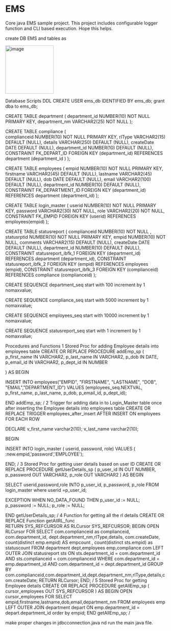 # EMS
Core java EMS sample project. This project includes configurable logger function and CLI based execution. Hope this helps.

create DB EMS and tables as 

<img width="151" alt="image" src="https://user-images.githubusercontent.com/101446774/171616570-bedf4905-d75d-4005-978f-d4ecffe97ceb.png">

Database Scripts
DDL
CREATE USER ems_db IDENTIFIED BY ems_db;
grant dba to ems_db;


CREATE  TABLE department 
 (
    department_id NUMBER(10) NOT NULL PRIMARY KEY,
   department_nm VARCHAR2(25) NOT NULL 
 );


CREATE  TABLE compliance 
 (  
      complianceid  NUMBER(10)  NOT NULL PRIMARY KEY,
      rlType   VARCHAR2(15)  DEFAULT (NULL),
      details   VARCHAR(250)  DEFAULT (NULL),
      createDate  DATE   DEFAULT (NULL),
      department_id  NUMBER(10)  DEFAULT (NULL),     
      CONSTRAINT FK_DEPART_ID
      FOREIGN KEY (department_id)
      REFERENCES department (department_id )
 );


CREATE  TABLE employees
 ( 
     empid  NUMBER(10)  NOT NULL PRIMARY KEY,
     firstname  VARCHAR2(45)  DEFAULT (NULL),
     lastname VARCHAR2(45)  DEFAULT (NULL),
     dob   DATE   DEFAULT (NULL),
     email   VARCHAR2(100)  DEFAULT (NULL),
     department_id NUMBER(10)   DEFAULT (NULL),
    CONSTRAINT FK_DEPARTMENT_ID
    FOREIGN KEY (department_id)
    REFERENCES department (department_id)
 );

CREATE  TABLE login_master
  ( 
     userid   NUMBER(10)  NOT NULL PRIMARY KEY,
      password VARCHAR2(30)  NOT NULL,
      role  VARCHAR2(20)  NOT NULL,  
      CONSTRAINT  FK_EMPID
      FOREIGN KEY (userid)
      REFERENCES  employees(empid)
 );


CREATE  TABLE statusreport
  ( 
     complianceid  NUMBER(10)  NOT NULL ,
      statusrptid   NUMBER(10)  NOT NULL PRIMARY KEY,
      empid   NUMBER(10) NOT NULL,
      comments   VARCHAR2(15)  DEFAULT (NULL),
      createDate  DATE   DEFAULT (NULL),
      department_id NUMBER(10)  DEFAULT (NULL),  
      CONSTRAINT  statusreport_ibfk_1
      FOREIGN KEY (department_id)
      REFERENCES  department (department_id),
      CONSTRAINT  statusreport_ibfk_2
      FOREIGN KEY (empid)
      REFERENCES  employees (empid),
      CONSTRAINT  statusreport_ibfk_3
      FOREIGN KEY (complianceid)
     REFERENCES  compliance (complianceid)
 );


CREATE  SEQUENCE department_seq 
start with 100 
increment by 1 
nomaxvalue; 


CREATE  SEQUENCE compliance_seq 
start with 5000 
increment by 1 
nomaxvalue;


CREATE  SEQUENCE employees_seq 
start with 10000 
increment by 1 
nomaxvalue;

CREATE  SEQUENCE statusreport_seq 
start with 1 
increment by 1 
nomaxvalue; 




Procedures and Functions
1	Stored Proc for adding Employee details into employees table
 	CREATE OR REPLACE PROCEDURE addEmp_sp
 ( p_first_name  IN  VARCHAR2,
   p_last_name  IN  VARCHAR2,
   p_dob  IN  DATE,
   p_email_id  IN  VARCHAR2,
          p_dept_id IN NUMBER

 ) 
AS
 BEGIN
 
 INSERT INTO employees("EMPID", "FIRSTNAME", "LASTNAME", "DOB", "EMAIL","DEPARTMENT_ID") 
   VALUES (employees_seq.NEXTVAL, p_first_name, p_last_name, p_dob, p_email_id, p_dept_id);

 END addEmp_sp;
/
2	Trigger for adding data in to Login_Master table once after inserting the Employee details into employees table
 	CREATE OR REPLACE TRIGGER employees_after_insert
AFTER INSERT
   ON employees
   FOR EACH ROW
   
DECLARE
   v_first_name varchar2(10);
   v_last_name  varchar2(10);
   
BEGIN
   
   
   
   INSERT INTO login_master
   ( userid,
     password,
     role)
   VALUES
   ( :new.empid,'password','EMPLOYEE');
     
END;
/
3	Stored Proc for getting user details based on user ID
 	CREATE OR REPLACE PROCEDURE getUserDetails_sp
 ( p_user_id  IN OUT NUMBER, 
   p_password  OUT  VARCHAR2,
   p_role OUT  VARCHAR2
 ) 
AS
 BEGIN
 
 SELECT userid,password,role 
 INTO p_user_id, p_password, p_role 
 FROM login_master where userid =p_user_id;

EXCEPTION
    WHEN NO_DATA_FOUND THEN
        p_user_id := NULL;
        p_password := NULL;
        p_role := NULL;

 END getUserDetails_sp;
/
4	Function for getting all the rl details
 	CREATE OR REPLACE Function getAllRL_func  
   RETURN SYS_REFCURSOR
AS
   RLCursor SYS_REFCURSOR; 
  BEGIN
   OPEN RLCursor FOR
    SELECT  com.complianceid as complianceid, com.department_id, dept.department_nm,rlType,details,
                    com.createDate, count(distinct emp.empid) AS empcount , 
                    count(distinct sts.empid) as statuscount 
 FROM department dept,employees emp,compliance com 
 LEFT OUTER JOIN statusreport sts 
 ON  sts.department_id = com.department_id  
 AND sts.complianceid = com.complianceid 
 WHERE com.department_id = emp.department_id
 AND com.department_id = dept.department_id
 GROUP BY com.complianceid,com.department_id,dept.department_nm,rlType,details,com.createDate;
   RETURN RLCursor;
END;
/
5	Stored Proc for getting Employee details
 	CREATE OR REPLACE PROCEDURE getAllEmp_sp
 ( 
  cursor_employees OUT SYS_REFCURSOR
 ) 
AS
 BEGIN
  OPEN cursor_employees FOR
 SELECT  empid,firstname,lastname,dob,email,department_nm
 FROM  employees emp 
 LEFT OUTER JOIN  department depart 
 ON emp.department_id = depart.department_id order by empid;
 END getAllEmp_sp;
/

make proper changes in jdbcconnection.java nd run the main java file.
